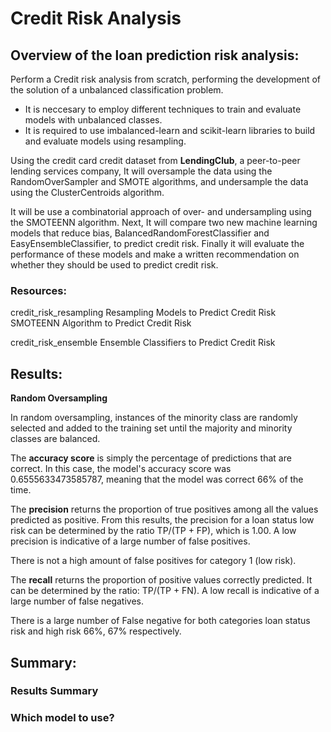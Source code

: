 # Credit Risk Analysis
## Overview of the loan prediction risk analysis:

Perform a Credit risk analysis from scratch, performing the development of the solution of a unbalanced classification problem.

- It is neccesary to employ different techniques to train and evaluate models with unbalanced classes. 
- It is required to use imbalanced-learn and scikit-learn libraries to build and evaluate models using resampling.

Using the credit card credit dataset from **LendingClub**, a peer-to-peer lending services company, It will oversample the data using the RandomOverSampler and SMOTE algorithms, and undersample the data using the ClusterCentroids algorithm.

It will be use a combinatorial approach of over- and undersampling using the SMOTEENN algorithm. Next, It will compare two new machine learning models that reduce bias, BalancedRandomForestClassifier and EasyEnsembleClassifier, to predict credit risk. Finally it will evaluate the performance of these models and make a written recommendation on whether they should be used to predict credit risk.

### Resources: 
credit_risk_resampling
  Resampling Models to Predict Credit Risk
  SMOTEENN Algorithm to Predict Credit Risk

credit_risk_ensemble
  Ensemble Classifiers to Predict Credit Risk



## Results:

**Random Oversampling**

In random oversampling, instances of the minority class are randomly selected and added to the training set until the majority and minority classes are balanced.

The **accuracy score** is simply the percentage of predictions that are correct. In this case, the model's accuracy score was 0.6555633473585787, meaning that the model was correct 66% of the time.


The **precision** returns the proportion of true positives among all the values predicted as positive.
From this results, the precision for a loan status low risk can be determined by the ratio TP/(TP + FP), which is 1.00. A low precision is indicative of a large number of false positives. 

There is not a high amount of false positives for category 1 (low risk). 

The **recall** returns the proportion of positive values correctly predicted. It can be determined by the ratio: TP/(TP + FN). A low recall is indicative of a large number of false negatives.

There is a large number of False negative for both categories loan status risk and high risk 66%, 67% respectively.



## Summary:

### Results Summary

### Which model to use?
